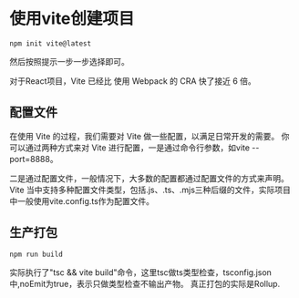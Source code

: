 # 使用vite创建项目
```
npm init vite@latest
```
然后按照提示一步一步选择即可。

对于React项目，Vite 已经比 使用 Webpack 的 CRA 快了接近 6 倍。

## 配置文件
在使用 Vite 的过程，我们需要对 Vite 做一些配置，以满足日常开发的需要。
你可以通过两种方式来对 Vite 进行配置，一是通过命令行参数，如vite --port=8888。

二是通过配置文件，一般情况下，大多数的配置都通过配置文件的方式来声明。
Vite 当中支持多种配置文件类型，包括.js、.ts、.mjs三种后缀的文件，实际项目中一般使用vite.config.ts作为配置文件。


## 生产打包
```
npm run build
```
实际执行了"tsc && vite build"命令，这里tsc做ts类型检查，tsconfig.json中,noEmit为true，表示只做类型检查不输出产物。
真正打包的实际是Rollup.